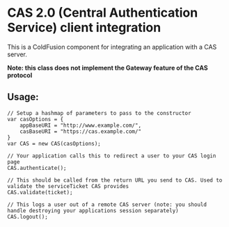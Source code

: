 # CAS 2.0 (Central Authentication Service) client integration

This is a ColdFusion component for integrating an application with a CAS server.

**Note: this class does not implement the Gateway feature of the CAS protocol**
 
 ## Usage:
```
// Setup a hashmap of parameters to pass to the constructor
var casOptions = {
    appBaseURI = "http://www.example.com/",
    casBaseURI = "https://cas.example.com/"
}
var CAS = new CAS(casOptions);

// Your application calls this to redirect a user to your CAS login page
CAS.authenticate();

// This should be called from the return URL you send to CAS. Used to validate the serviceTicket CAS provides
CAS.validate(ticket);

// This logs a user out of a remote CAS server (note: you should handle destroying your applications session separately)
CAS.logout();
```
